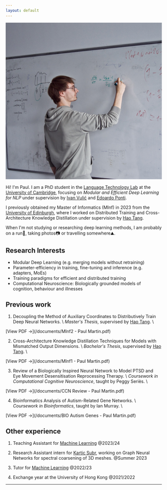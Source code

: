 ```yaml
---
layout: default
---
```


<img class="profile-picture" src="whiteboard.jpeg">

Hi! I'm Paul. I am a PhD student in the [Language Technology Lab](https://ltl.mmll.cam.ac.uk/) at the [University of Cambridge](https://www.cam.ac.uk/), focusing on _Modular and Efficient Deep Learning for NLP_ under supervision by [Ivan Vulić](https://sites.google.com/site/ivanvulic/home) and [Edoardo Ponti](https://ducdauge.github.io/).

I previously obtained my Master of Informatics (MInf) in 2023 from the [University of Edinburgh](https://www.ed.ac.uk/), where I worked on Distributed Training and Cross-Architecture Knowledge Distillation under supervision by [Hao Tang](https://homepages.inf.ed.ac.uk/htang2/).

<!-- For more details, see my previous work [below](#previous-work). -->

When I'm not studying or researching deep learning methods, I am probably on a run🏃, taking photos📷 or travelling somewhere⛰️.


## Research Interests
<!-- TODO: Links to interesting papers -->
- Modular Deep Learning (e.g. merging models without retraining)
- Parameter-efficiency in training, fine-tuning and inference (e.g. adapters, MoEs)
- Training paradigms for efficient and distributed training
- Computational Neuroscience: Biologically grounded models of cognition, behaviour and illnesses
<!-- - Computational Molecular Biology & Drug Discovery -->


<!-- ## Current research -->

<!-- - Leveraging Graph Neural Networks (GNNs) for the automated determination of parameter sets for 3D meshes, particularly for a [novel spectral coarsening algorithm](https://arxiv.org/abs/2207.01146v2). This approach is aimed at expediting the computation of mesh parameters, to improve the efficiency of physics simulations on these meshes while maintaining a high level of accuracy. Previously, this task involved computationally expensive high-dimensional optimisation methods, which the GNN method significantly accelerates.  
_Part of my research internship with Kartic Subr._ -->


## Previous work
1. Decoupling the Method of Auxiliary Coordinates to Distributively Train Deep Neural Networks. \\
_Master's Thesis_, supervised by [Hao Tang](https://homepages.inf.ed.ac.uk/htang2/). \\
<!-- _Achieved a 73% (A3)_. \\ -->
[View PDF →](/documents/MInf2 - Paul Martin.pdf)  

2. Cross-Architecture Knowledge Distillation Techniques for Models with Mismatched Output Dimensions. \\
_Bachelor's Thesis_, supervised by [Hao Tang](https://homepages.inf.ed.ac.uk/htang2/). \\
<!-- _Achieved an 80% (A2)_. \\ -->
[View PDF →](/documents/MInf1 - Paul Martin.pdf)  

3. Review of a Biologically Inspired Neural Network to Model PTSD and Eye Movement Desensitisation Reprocessing Therapy. \\
_Coursework in Computational Cognitive Neuroscience_, taught by Peggy Seriès. \\
<!-- _Achieved an 80% (A2)_. \\ -->
[View PDF →](/documents/CCN Review - Paul Martin.pdf)

4. Bioinformatics Analysis of Autism-Related Gene Networks. \\
_Coursework in Bioinformatics_, taught by Ian Murray. \\
<!-- _Achieved a 79% (A3)_. \\ -->
[View PDF →](/documents/BIO Autism Genes - Paul Martin.pdf)

<!-- Several other courseworks in Speech Processing, Computational Neuroscience, Machine Translation, etc. that achieved high marks of 80%+. While they're not explicitly research-oriented, they have contributed significantly to my academic background and expertise in these domains. -->

## Other experience
1. Teaching Assistant for [Machine Learning](http://www.drps.ed.ac.uk/23-24/dpt/cxinfr10086.htm) @2023/24

2. Research Assistant intern for [Kartic Subr](https://homepages.inf.ed.ac.uk/ksubr/), working on Graph Neural Networks for spectral coarsening of 3D meshes. @Summer 2023

3. Tutor for [Machine Learning](http://www.drps.ed.ac.uk/23-24/dpt/cxinfr10086.htm) @2022/23

4. Exchange year at the University of Hong Kong @2021/2022


<!-- ## Favourite Courses
- Computational Neuroscience
- Natural Language Understanding, Generation, and Machine Translation \\
    _(Yes, that's all one course 😄)_
- Automatic Speech Recognition
- Bioinformatics
- Quantum Information and Computation 
    _(Amazingly taught)_ -->

---

<!-- TODO: Tab for photography -->
<!-- TODO: Tab for thesis -->